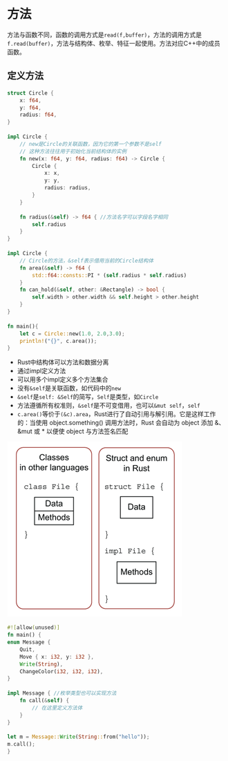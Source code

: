 # 方法

方法与函数不同，函数的调用方式是`read(f,buffer)`，方法的调用方式是` f.read(buffer)`，方法与结构体、枚举、特征一起使用。方法对应C++中的成员函数。

## 定义方法

```rust
struct Circle {
    x: f64,
    y: f64,
    radius: f64,
}

impl Circle {
    // new是Circle的关联函数，因为它的第一个参数不是self
    // 这种方法往往用于初始化当前结构体的实例
    fn new(x: f64, y: f64, radius: f64) -> Circle {
        Circle {
            x: x,
            y: y,
            radius: radius,
        }
    }

    fn radius(&self) -> f64 { //方法名字可以字段名字相同
        self.radius
    }
}

impl Circle {
    // Circle的方法，&self表示借用当前的Circle结构体
    fn area(&self) -> f64 {
        std::f64::consts::PI * (self.radius * self.radius)
    }
    fn can_hold(&self, other: &Rectangle) -> bool {
        self.width > other.width && self.height > other.height
    }
}

fn main(){
    let c = Circle::new(1.0, 2.0,3.0);
    println!("{}", c.area()); 
}
```

- Rust中结构体可以方法和数据分离
- 通过impl定义方法
- 可以用多个impl定义多个方法集合
- 没有`&self`是关联函数，如代码中的`new`
- `&self`是`self: &Self`的简写，`Self`是类型，如`Circle`
- 方法遵循所有权准则，`&self`是不可变借用，也可以`&mut self`，`self`
- `c.area()`等价于`(&c).area`，Rust进行了自动引用与解引用。它是这样工作的：当使用 object.something() 调用方法时，Rust 会自动为 object 添加 &、&mut 或 * 以便使 object 与方法签名匹配

![](img/0014-1.png)



```rust
#![allow(unused)]
fn main() {
enum Message {
    Quit,
    Move { x: i32, y: i32 },
    Write(String),
    ChangeColor(i32, i32, i32),
}

impl Message { //枚举类型也可以实现方法
    fn call(&self) {
        // 在这里定义方法体
    }
}

let m = Message::Write(String::from("hello"));
m.call();
}

```